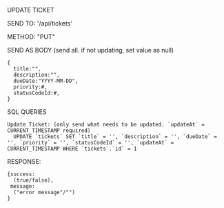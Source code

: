 UPDATE TICKET

  SEND TO:
    '/api/tickets'
    
  METHOD:
    "PUT"
    
  SEND AS BODY (send all. if not updating, set value as null)
  
    {
      title:"",
      description:"",
      dueDate:"YYYY-MM-DD",
      priority:#,
      statusCodeId:#,
    }
  
  
  SQL QUERIES
  
    Update Ticket: (only send what needs to be updated. `updateAt` = CURRENT_TIMESTAMP required)
      UPDATE `tickets` SET `title` = '', `description` = '', `dueDate` = '', `priority` = '', `statusCodeId` = '', `updateAt` = CURRENT_TIMESTAMP WHERE `tickets`.`id` = 1
      
    
  RESPONSE:
  
    {success: 
      (true/false), 
     message: 
      ("error message"/"")
    }

